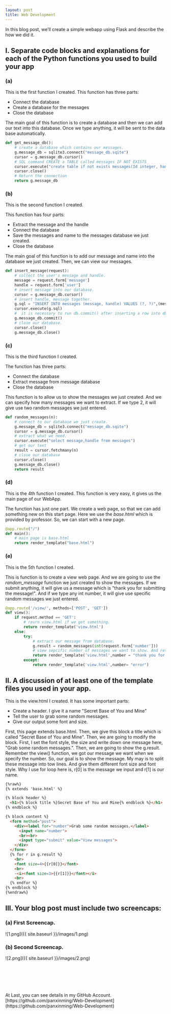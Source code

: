 ```yaml
---
layout: post
title: Web Development
---
```



In this blog post, we’ll create a simple webapp using Flask and describe the how we did it.

## I. Separate code blocks and explanations for each of the Python functions you used to build your app

### (a)
This is the first function I created.
This function has three parts:
- Connect the database
- Create a database for the messages
- Close the database

The main goal of this function is to create a database and then we can add our text into this database. Once we type anything, it will be sent to the
data base automatically.


```python
def get_message_db():
    # create a database which contains our messages.
    g.message_db = sqlite3.connect("message_db.sqite") 
    cursor = g.message_db.cursor()   
    # SQL command CREATE a TABLE called messages IF NOT EXISTS
    cursor.execute("create table if not exists messages(Id integer, handle text, message text)") 
    cursor.close()
    # Return the connection 
    return g.message_db
```

### (b)
This is the second function I created.

This function has four parts:
- Extract the message and the handle
- Connect the database
- Save the messages and name to the messages database we just created.
- Close the database

The main goal of this function is to add our message and name into the database we just created. Then, we can view our messages.

```python
def insert_message(request):
    # collect the user's message and handle.
    message = request.form['message']
    handle = request.form['user']
    # insert message into our database.
    cursor = g.message_db.cursor()
    # insert handle, message together.
    g.sql = "INSERT INTO messages (message, handle) VALUES (?, ?)",(message, handle)        
    cursor.execute(g.sql)
    #  it is necessary to run db.commit() after inserting a row into db in order to ensure that your row insertion has been saved.
    g.message_db.commit()
    # close our database.
    cursor.close()
    g.message_db.close()
```


### (c)
This is the third function I created.

The function has three parts:
- Connect the database
- Extract message from message database
- Close the database

This function is to allow us to show the messages we just created. And we can specify how many messages we want to extract. If we type 2, it will give use two random messages we just entered.

```python
def random_messages(n):
    # connect to our database we just create.
    g.message_db = sqlite3.connect("message_db.sqite") 
    cursor = g.message_db.cursor()
    # extract what we need.
    cursor.execute("select message,handle from messages")
    # get our text
    result = cursor.fetchmany(n)
    # close our database
    cursor.close()
    g.message_db.close()
    return result
```


### (d)
This is the 4th function I created. This function is very easy, it gives us the main page of our WebApp.

The function has just one part. We create a web page, so that we can add something new on this start page. Here we use the *base.html* which is provided by professor. So, we can start with a new page.

```python
@app.route("/")
def main():
    # main page is base.html
    return render_template("base.html")
```



### (e)
This is the 5th function I created.

This is function is to create a view web page. And we are going to use the *random_message* function we just created to show the messages.
If we submit anything, it will give us a message which is "thank you for submitting the message!". And if we type any int number, it will give use specific random messages we just entered.

```python
@app.route('/view/', methods=['POST', 'GET'])
def view():
    if request.method == 'GET':
        # reurn view.html if we get something.
        return render_template('view.html')
    else:
        try:
            # extract our message from database.
            g.result = random_messages(int(request.form['number']))
            # view sepcific number of messages we want to show. And return us a thank you message.
            return render_template('view.html',number = "thank you for submitting the message!")
        except:
            return render_template('view.html',number= "error")
```
 


## II. A discussion of at least one of the template files you used in your app. 

This is the view.html I created.
It has some important parts:
- Create a header. I give it a name "Secret Base of You and Mine"
- Tell the user to grab some random messages.
- Give our output some font and size.

First, this page extends base.html. Then, we give this block a title which is called "Secret Base of You and Mine". Then,
we are going to modify the block. First, I set the font style, the size and write down one message here, "Grab some random messages.".
Then, we are going to show the g.result. Remember the view() function, we got our message we want when we specify the number. So, our goal is to show the message. My may is to split these message into tow lines. And give them different font size and font style. Why I use for loop here is, r[0] is the message we input and r[1] is our name.

```html
{%raw%}
{% extends 'base.html' %}

{% block header %}
  <h1>{% block title %}Secret Base of You and Mine{% endblock %}</h1>
{% endblock %}

{% block content %}
  <form method="post">
    <div><label for="number">Grab some random messages.</label>
      <input name="number"> 
      <br><br>
      <input type="submit" value="View messages">
    </div>
  </form>
  {% for r in g.result %}
    <br>
    <font size=4>{{r[0]}}</font>
    <br>
    -<i><font size=3>{{r[1]}}</font></i>
    <br>
  {% endfor %}
{% endblock %}
{%endraw%}
```


## III. Your blog post must include two screencaps:

### (a) First Screencap.
![1.png]({{ site.baseurl }}/images/1.png)

### (b) Second Screencap.
![2.png]({{ site.baseurl }}/images/2.png)




<br />
<br />
<br />
<br />
<br />
At Last, you can see details in my GitHub Account. 
[https://github.com/panxinming/Web-Development](https://github.com/panxinming/Web-Development)